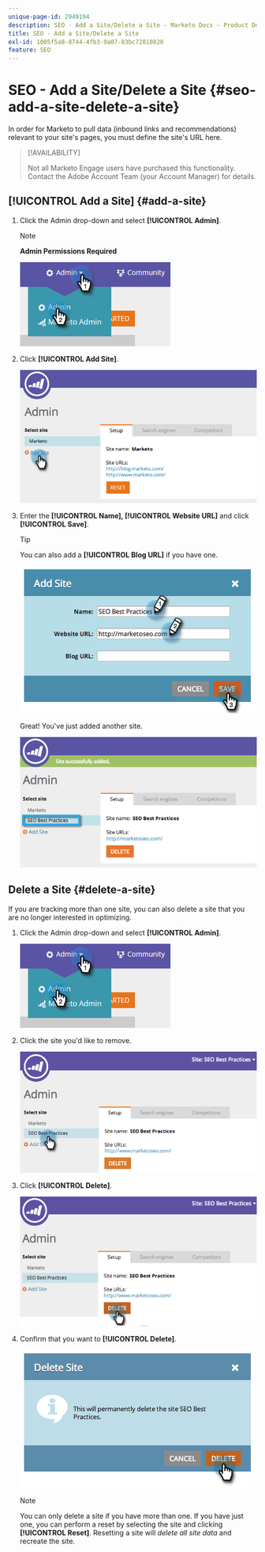 ```yaml
---
unique-page-id: 2949194
description: SEO - Add a Site/Delete a Site - Marketo Docs - Product Documentation
title: SEO - Add a Site/Delete a Site
exl-id: 1005f5a8-8744-4fb3-9a07-83bc72810820
feature: SEO
---
```

# SEO - Add a Site/Delete a Site {#seo-add-a-site-delete-a-site}

In order for Marketo to pull data (inbound links and recommendations) relevant to your site's pages, you must define the site's URL here.

>[!AVAILABILITY]
>
>Not all Marketo Engage users have purchased this functionality. Contact the Adobe Account Team (your Account Manager) for details.

## [!UICONTROL Add a Site] {#add-a-site}

1. Click the Admin drop-down and select **[!UICONTROL Admin]**.

   >[!NOTE]
   >
   >**Admin Permissions Required**

   ![](assets/one.png)

1. Click **[!UICONTROL Add Site]**.

   ![](assets/two.png)

1. Enter the **[!UICONTROL Name], [!UICONTROL Website URL]** and click **[!UICONTROL Save]**.

   >[!TIP]
   >
   >You can also add a **[!UICONTROL Blog URL]** if you have one.

   ![](assets/image2014-9-17-21-3a19-3a51.png)

   Great! You've just added another site.

   ![](assets/four.png)

## Delete a Site {#delete-a-site}

If you are tracking more than one site, you can also delete a site that you are no longer interested in optimizing.

1. Click the Admin drop-down and select **[!UICONTROL Admin]**.

   ![](assets/one.png)

1. Click the site you'd like to remove.

   ![](assets/six.png)

1. Click **[!UICONTROL Delete]**.

   ![](assets/seven.png)

1. Confirm that you want to **[!UICONTROL Delete]**.

   ![](assets/image2014-9-17-21-3a21-3a22.png)

   >[!NOTE]
   >
   >You can only delete a site if you have more than one. If you have just one, you can perform a reset by selecting the site and clicking **[!UICONTROL Reset]**. Resetting a site will _delete all site data_ and recreate the site.
